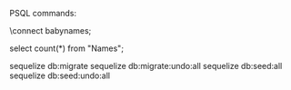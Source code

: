PSQL commands:

<!-- prettier-ignore -->
\connect babynames;

<!-- prettier-ignore -->
select count(*) from "Names";

sequelize db:migrate
sequelize db:migrate:undo:all
sequelize db:seed:all
sequelize db:seed:undo:all
